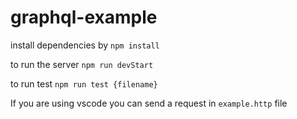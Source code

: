 # graphql-example

install dependencies by
`npm install`

to run the server
`npm run devStart`

to run test
`npm run test {filename}`

If you are using vscode you can send a request in `example.http` file
